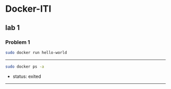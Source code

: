 # Docker-ITI
## lab 1

### Problem 1

``` bash
sudo docker run hello-world
````
--------------------
``` bash
sudo docker ps -a 
```
- status: exited
-------------------------
